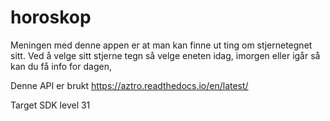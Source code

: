 # horoskop


Meningen med denne appen er at man kan finne ut ting om stjernetegnet sitt. Ved å velge sitt stjerne tegn så velge eneten idag, imorgen eller igår så kan du få info for dagen,  


Denne API er brukt https://aztro.readthedocs.io/en/latest/


Target SDK level 31


